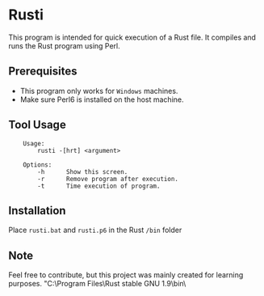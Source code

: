 Rusti
=====

This program is intended for quick execution of a Rust file. It compiles and runs the Rust program using Perl.

Prerequisites
-------------
  * This program only works for `Windows` machines.
  * Make sure Perl6 is installed on the host machine.

Tool Usage
----------
```
    Usage: 
        rusti -[hrt] <argument>
    
    Options:
        -h      Show this screen.
        -r      Remove program after execution.
        -t      Time execution of program.
```

Installation
------------
Place `rusti.bat` and `rusti.p6` in the Rust `/bin` folder 

Note
----
Feel free to contribute, but this project was mainly created for learning purposes.
"C:\Program Files\Rust stable GNU 1.9\bin\